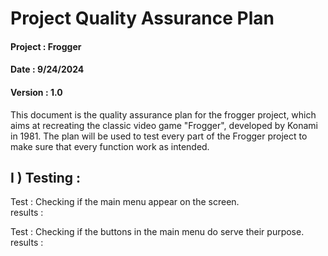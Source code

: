 # Project Quality Assurance Plan

#### Project : Frogger  
#### Date : 9/24/2024  
#### Version : 1.0


This document is the quality assurance plan for the frogger project, which aims at recreating the classic video game "Frogger", developed by Konami in 1981. The plan will be used to test every part of the Frogger project to make sure that every function work as intended.

## I ) Testing :

Test : Checking if the main menu appear on the screen.  
results :


Test : Checking if the buttons in the main menu do serve their purpose.  
results :
